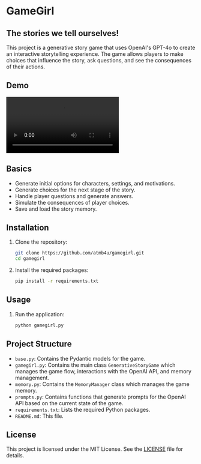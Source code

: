 # GameGirl
## The stories we tell ourselves!


This project is a generative story game that uses OpenAI's GPT-4o to create an interactive storytelling experience. The game allows players to make choices that influence the story, ask questions, and see the consequences of their actions.

## Demo
![](demo/gamegirl_demo.mp4)

## Basics

- Generate initial options for characters, settings, and motivations.
- Generate choices for the next stage of the story.
- Handle player questions and generate answers.
- Simulate the consequences of player choices.
- Save and load the story memory.

## Installation

1. Clone the repository:
    ```sh
    git clone https://github.com/atmb4u/gamegirl.git
    cd gamegirl
    ```

2. Install the required packages:
    ```sh
    pip install -r requirements.txt
    ```

## Usage

1. Run the  application:
    ```sh
    python gamegirl.py
    ```

## Project Structure

- `base.py`: Contains the Pydantic models for the game.
- `gamegirl.py`: Contains the main class `GenerativeStoryGame` which manages the game flow, interactions with the OpenAI API, and memory management.
- `memory.py`: Contains the `MemoryManager` class which manages the game memory.
- `prompts.py`: Contains functions that generate prompts for the OpenAI API based on the current state of the game.
- `requirements.txt`: Lists the required Python packages.
- `README.md`: This file.


## License

This project is licensed under the MIT License. See the [LICENSE](LICENSE) file for details.
